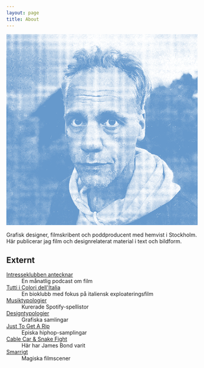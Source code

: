 ```yaml
---
layout: page
title: About
---
```

![](../assets/jesper.gif)

Grafisk designer, filmskribent och poddproducent med hemvist i Stockholm.
Här publicerar jag film och designrelaterat material i text och bildform.

## Externt

<dl>
  <dt>
    <a href="http://ikapodcast.se">
        Intresseklubben antecknar
    </a>
  </dt>
    <dd>
      En månatlig podcast om film
    </dd>
  <dt>
    <a href="http://ticdifilmklubb.com">
        Tutti i Colori dell'Italia
    </a>
    <dd>
      En bioklubb med fokus på italiensk exploateringsfilm
    </dd>
  <dt>
    <a href="/spotify/">
        Musiktypologier
    </a>
  </dt>
    <dd>
      Kurerade Spotify-spellistor
    </dd>
      <dt>
    <a href="https://www.are.na/jesper">
        Designtypologier
    </a>
  </dt>
    <dd>
      Grafiska samlingar
    </dd>
  <dt>
    <a href="http://www.justtogetarip.com">
        Just To Get A Rip
    </a>
  </dt>
    <dd>
      Episka hiphop-samplingar
    </dd>
  <dt>
    <a href="http://www.cablecarandsnakefight.com">
        Cable Car &amp; Snake Fight
    </a>
  </dt>
    <dd>
      Här har James Bond varit
     </dd>
  <dt>
    <a href="http://smarrigt.tumblr.com">
        Smarrigt
    </a>
  </dt>
    <dd>
      Magiska filmscener
     </dd>
